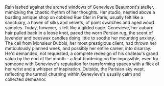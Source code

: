 Rain lashed against the arched windows of Genevieve Beaumont's atelier, mimicking the chaotic rhythm of her thoughts.  Her studio, nestled above a bustling antique shop on cobbled Rue Cler in Paris, usually felt like a sanctuary, a haven of silks and velvets, of paint swatches and aged wood samples. Today, however, it felt like a gilded cage. Genevieve, her auburn hair pulled back in a loose knot, paced the worn Persian rug, the scent of lavender and beeswax candles doing little to soothe her mounting anxiety.  The call from Monsieur Dubois, her most prestigious client, had thrown her meticulously planned week, and possibly her entire career, into disarray. He'd demanded, not requested, a complete redesign of his chateau's grand salon by the end of the month – a feat bordering on the impossible, even for someone with Genevieve's reputation for transforming spaces with a flick of her wrist and a whisper of inspiration.  Outside, the Parisian sky wept, reflecting the turmoil churning within Genevieve's usually calm and collected demeanor.
